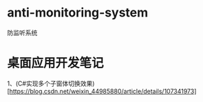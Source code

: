 # anti-monitoring-system
防监听系统

# 桌面应用开发笔记
1、(C#实现多个子窗体切换效果)[https://blog.csdn.net/weixin_44985880/article/details/107341973]
